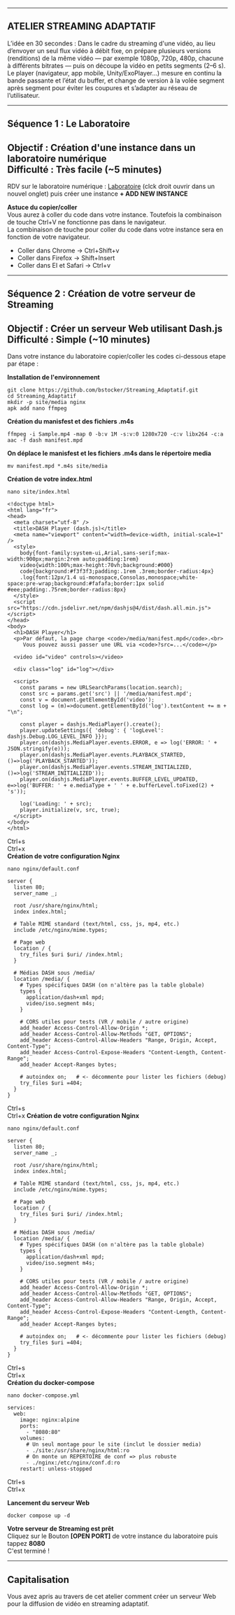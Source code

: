 ------------------------------------------------------------------------------------------------------
ATELIER STREAMING ADAPTATIF
------------------------------------------------------------------------------------------------------
L’idée en 30 secondes : Dans le cadre du streaming d'une vidéo, au lieu d’envoyer un seul flux vidéo à débit fixe, on prépare plusieurs versions (renditions) de la même vidéo — par exemple 1080p, 720p, 480p, chacune à différents bitrates — puis on découpe la vidéo en petits segments (2–6 s).
Le player (navigateur, app mobile, Unity/ExoPlayer…) mesure en continu la bande passante et l’état du buffer, et change de version à la volée segment après segment pour éviter les coupures et s’adapter au réseau de l’utilisateur.
  
-------------------------------------------------------------------------------------------------------
Séquence 1 : Le Laboratoire
-------------------------------------------------------------------------------------------------------
Objectif : Création d'une instance dans un laboratoire numérique  
Difficulté : Très facile (~5 minutes)
-------------------------------------------------------------------------------------------------------
RDV sur le laboratoire numérique : <a href="http://lab-boris.fr" target="_blank">Laboratoire</a> (clck droit ouvrir dans un nouvel onglet) puis créer une instance **+ ADD NEW INSTANCE**

**Astuce du copier/coller**  
Vous aurez à coller du code dans votre instance. Toutefois la combinaison de touche Ctrl+V ne fonctionne pas dans le navigateur.  
La combinaison de touche pour coller du code dans votre instance sera en fonction de votre navigateur.  
- Coller dans Chrome -> Ctrl+Shift+v
- Coller dans Firefox ->  Shift+Insert
- Coller dans EI et Safari -> Ctrl+v
  
---------------------------------------------------
Séquence 2 : Création de votre serveur de Streaming
---------------------------------------------------
Objectif : Créer un serveur Web utilisant Dash.js  
Difficulté : Simple (~10 minutes)
---------------------------------------------------

Dans votre instance du laboratoire copier/coller les codes ci-dessous etape par étape :  

**Installation de l'environnement**  
```
git clone https://github.com/bstocker/Streaming_Adaptatif.git
cd Streaming_Adaptatif
mkdir -p site/media nginx
apk add nano ffmpeg
```
**Création du manisfest et des fichiers .m4s**  
```
ffmpeg -i Sample.mp4 -map 0 -b:v 1M -s:v:0 1280x720 -c:v libx264 -c:a aac -f dash manifest.mpd
```
**On déplace le manisfest et les fichiers .m4s dans le répertoire media** 
```
mv manifest.mpd *.m4s site/media
```
**Création de votre index.html** 
```
nano site/index.html
```
```
<!doctype html>
<html lang="fr">
<head>
  <meta charset="utf-8" />
  <title>DASH Player (dash.js)</title>
  <meta name="viewport" content="width=device-width, initial-scale=1" />
  <style>
    body{font-family:system-ui,Arial,sans-serif;max-width:900px;margin:2rem auto;padding:1rem}
    video{width:100%;max-height:70vh;background:#000}
    code{background:#f3f3f3;padding:.1rem .3rem;border-radius:4px}
    .log{font:12px/1.4 ui-monospace,Consolas,monospace;white-space:pre-wrap;background:#fafafa;border:1px solid #eee;padding:.75rem;border-radius:8px}
  </style>
  <script src="https://cdn.jsdelivr.net/npm/dashjs@4/dist/dash.all.min.js"></script>
</head>
<body>
  <h1>DASH Player</h1>
  <p>Par défaut, la page charge <code>/media/manifest.mpd</code>.<br>
     Vous pouvez aussi passer une URL via <code>?src=...</code></p>

  <video id="video" controls></video>

  <div class="log" id="log"></div>

  <script>
    const params = new URLSearchParams(location.search);
    const src = params.get('src') || '/media/manifest.mpd';
    const v = document.getElementById('video');
    const log = (m)=>document.getElementById('log').textContent += m + "\n";

    const player = dashjs.MediaPlayer().create();
    player.updateSettings({ 'debug': { 'logLevel': dashjs.Debug.LOG_LEVEL_INFO }});
    player.on(dashjs.MediaPlayer.events.ERROR, e => log('ERROR: ' + JSON.stringify(e)));
    player.on(dashjs.MediaPlayer.events.PLAYBACK_STARTED, ()=>log('PLAYBACK_STARTED'));
    player.on(dashjs.MediaPlayer.events.STREAM_INITIALIZED, ()=>log('STREAM_INITIALIZED'));
    player.on(dashjs.MediaPlayer.events.BUFFER_LEVEL_UPDATED, e=>log('BUFFER: ' + e.mediaType + ' ' + e.bufferLevel.toFixed(2) + 's'));

    log('Loading: ' + src);
    player.initialize(v, src, true);
  </script>
</body>
</html>
```
Ctrl+s  
Ctrl+x  
**Création de votre configuration Nginx** 
```
nano nginx/default.conf
```
```
server {
  listen 80;
  server_name _;

  root /usr/share/nginx/html;
  index index.html;

  # Table MIME standard (text/html, css, js, mp4, etc.)
  include /etc/nginx/mime.types;

  # Page web
  location / {
    try_files $uri $uri/ /index.html;
  }

  # Médias DASH sous /media/
  location /media/ {
    # Types spécifiques DASH (on n'altère pas la table globale)
    types {
      application/dash+xml mpd;
      video/iso.segment m4s;
    }

    # CORS utiles pour tests (VR / mobile / autre origine)
    add_header Access-Control-Allow-Origin *;
    add_header Access-Control-Allow-Methods "GET, OPTIONS";
    add_header Access-Control-Allow-Headers "Range, Origin, Accept, Content-Type";
    add_header Access-Control-Expose-Headers "Content-Length, Content-Range";
    add_header Accept-Ranges bytes;

    # autoindex on;   # <- décommente pour lister les fichiers (debug)
    try_files $uri =404;
  }
}
```
Ctrl+s  
Ctrl+x
**Création de votre configuration Nginx** 
```
nano nginx/default.conf
```
```
server {
  listen 80;
  server_name _;

  root /usr/share/nginx/html;
  index index.html;

  # Table MIME standard (text/html, css, js, mp4, etc.)
  include /etc/nginx/mime.types;

  # Page web
  location / {
    try_files $uri $uri/ /index.html;
  }

  # Médias DASH sous /media/
  location /media/ {
    # Types spécifiques DASH (on n'altère pas la table globale)
    types {
      application/dash+xml mpd;
      video/iso.segment m4s;
    }

    # CORS utiles pour tests (VR / mobile / autre origine)
    add_header Access-Control-Allow-Origin *;
    add_header Access-Control-Allow-Methods "GET, OPTIONS";
    add_header Access-Control-Allow-Headers "Range, Origin, Accept, Content-Type";
    add_header Access-Control-Expose-Headers "Content-Length, Content-Range";
    add_header Accept-Ranges bytes;

    # autoindex on;   # <- décommente pour lister les fichiers (debug)
    try_files $uri =404;
  }
}
```
Ctrl+s  
Ctrl+x  
**Création du docker-compose** 
```
nano docker-compose.yml
```
```
services:
  web:
    image: nginx:alpine
    ports:
      - "8080:80"
    volumes:
      # Un seul montage pour le site (inclut le dossier media)
      - ./site:/usr/share/nginx/html:ro
      # On monte un REPERTOIRE de conf => plus robuste
      - ./nginx:/etc/nginx/conf.d:ro
    restart: unless-stopped
```
Ctrl+s  
Ctrl+x

**Lancement du serveur Web**   
```
docker compose up -d
```
  
**Votre serveur de Streaming est prêt**  
Cliquez sur le Bouton **[OPEN PORT]** de votre instance du laboratoire puis tappez **8080**  
C'est terminé !
  
---------------------------------------------------
Capitalisation
---------------------------------------------------
Vous avez apris au travers de cet atelier comment créer un serveur Web pour la diffusion de vidéo en streaming adaptatif.
